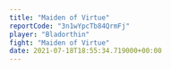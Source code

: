 ```yaml
---
title: "Maiden of Virtue"
reportCode: "3n1wYpcTb84QrmFj"
player: "Bladorthin"
fight: "Maiden of Virtue"
date: 2021-07-18T18:55:34.719000+00:00
---
```

